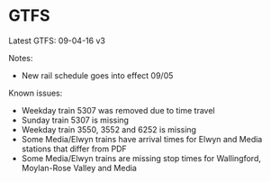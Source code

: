 # GTFS

Latest GTFS: 09-04-16 v3

Notes:
   * New rail schedule goes into effect 09/05

Known issues:
   * Weekday train 5307 was removed due to time travel
   * Sunday train 5307 is missing
   * Weekday train 3550, 3552 and 6252 is missing
   * Some Media/Elwyn trains have arrival times for Elwyn and Media stations that differ from PDF
   * Some Media/Elwyn trains are missing stop times for Wallingford, Moylan-Rose Valley and Media
   
